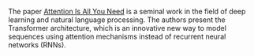 The paper <a href="https://github.com/amanpoddar375/52weeksOfPaperReading/blob/d4351a0c9b1a34b5a1df01f4a395e392705821e5/Week1:%20Attention%20Is%20All%20You%20Need/Attention%20is%20all%20you%20need(2017).pdf">Attention Is All You Need</a> is a seminal work in the field of deep learning and natural language processing. The authors present the Transformer architecture, which is an innovative new way to model sequences using attention mechanisms instead of recurrent neural networks (RNNs).
